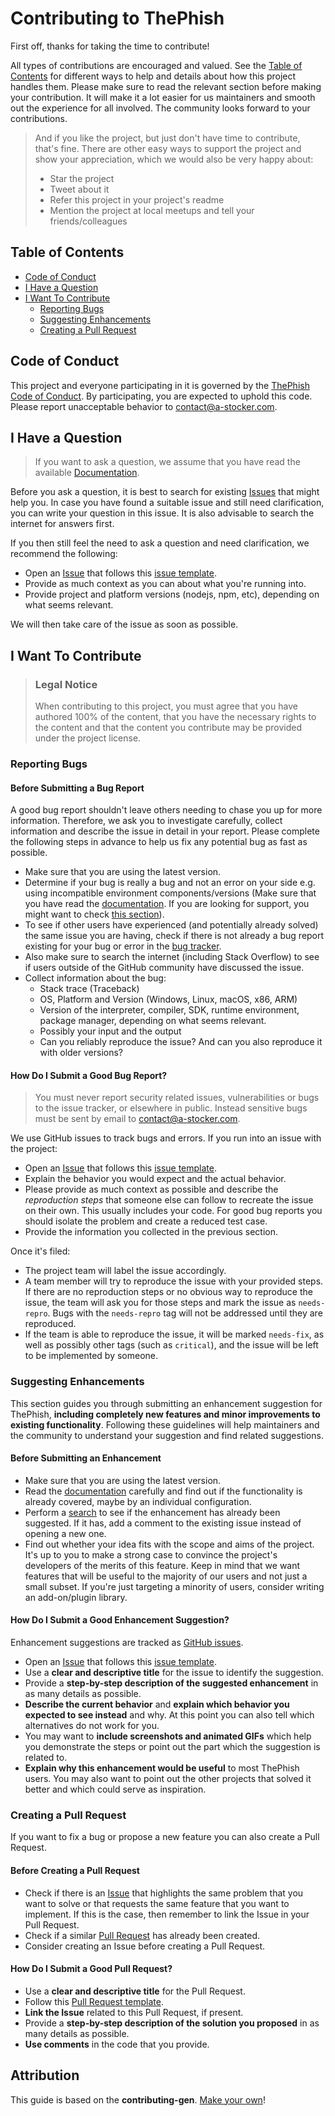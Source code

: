<!--
Adapted from emalderson/ThePhish (AGPL-3.0), copied on 2025-08-22.
Modifications: updated links, repo name, and contact email.
This file is distributed under the GNU AGPL v3.0 (or later).
-->

<!-- omit in toc -->
# Contributing to ThePhish

First off, thanks for taking the time to contribute!

All types of contributions are encouraged and valued. See the [Table of Contents](#table-of-contents) for different ways to help and details about how this project handles them. Please make sure to read the relevant section before making your contribution. It will make it a lot easier for us maintainers and smooth out the experience for all involved. The community looks forward to your contributions.

> And if you like the project, but just don't have time to contribute, that's fine. There are other easy ways to support the project and show your appreciation, which we would also be very happy about:
> - Star the project
> - Tweet about it
> - Refer this project in your project's readme
> - Mention the project at local meetups and tell your friends/colleagues

<!-- omit in toc -->
## Table of Contents

- [Code of Conduct](#code-of-conduct)
- [I Have a Question](#i-have-a-question)
- [I Want To Contribute](#i-want-to-contribute)
  - [Reporting Bugs](#reporting-bugs)
  - [Suggesting Enhancements](#suggesting-enhancements)
  - [Creating a Pull Request](#creating-a-pull-request)



## Code of Conduct

This project and everyone participating in it is governed by the
[ThePhish Code of Conduct](https://github.com/emalderson/ThePhish/blob/master/CODE_OF_CONDUCT.md).
By participating, you are expected to uphold this code. Please report unacceptable behavior
to <contact@a-stocker.com>.


## I Have a Question

> If you want to ask a question, we assume that you have read the available [Documentation](https://github.com/emalderson/ThePhish).

Before you ask a question, it is best to search for existing [Issues](https://github.com/emalderson/ThePhish/issues) that might help you. In case you have found a suitable issue and still need clarification, you can write your question in this issue. It is also advisable to search the internet for answers first.

If you then still feel the need to ask a question and need clarification, we recommend the following:

- Open an [Issue](https://github.com/emalderson/ThePhish/issues/new) that follows this [issue template](https://github.com/emalderson/ThePhish/blob/master/.github/ISSUE_TEMPLATE/question.md).
- Provide as much context as you can about what you're running into.
- Provide project and platform versions (nodejs, npm, etc), depending on what seems relevant.

We will then take care of the issue as soon as possible.


## I Want To Contribute

> ### Legal Notice <!-- omit in toc -->
> When contributing to this project, you must agree that you have authored 100% of the content, that you have the necessary rights to the content and that the content you contribute may be provided under the project license.

### Reporting Bugs

<!-- omit in toc -->
#### Before Submitting a Bug Report

A good bug report shouldn't leave others needing to chase you up for more information. Therefore, we ask you to investigate carefully, collect information and describe the issue in detail in your report. Please complete the following steps in advance to help us fix any potential bug as fast as possible.

- Make sure that you are using the latest version.
- Determine if your bug is really a bug and not an error on your side e.g. using incompatible environment components/versions (Make sure that you have read the [documentation](https://github.com/emalderson/ThePhish). If you are looking for support, you might want to check [this section](#i-have-a-question)).
- To see if other users have experienced (and potentially already solved) the same issue you are having, check if there is not already a bug report existing for your bug or error in the [bug tracker](https://github.com/emalderson/ThePhish/issues?q=label%3Abug).
- Also make sure to search the internet (including Stack Overflow) to see if users outside of the GitHub community have discussed the issue.
- Collect information about the bug:
  - Stack trace (Traceback)
  - OS, Platform and Version (Windows, Linux, macOS, x86, ARM)
  - Version of the interpreter, compiler, SDK, runtime environment, package manager, depending on what seems relevant.
  - Possibly your input and the output
  - Can you reliably reproduce the issue? And can you also reproduce it with older versions?

<!-- omit in toc -->
#### How Do I Submit a Good Bug Report?

> You must never report security related issues, vulnerabilities or bugs to the issue tracker, or elsewhere in public. Instead sensitive bugs must be sent by email to <contact@a-stocker.com>.

We use GitHub issues to track bugs and errors. If you run into an issue with the project:

- Open an [Issue](https://github.com/emalderson/ThePhish/issues/new) that follows this [issue template](https://github.com/emalderson/ThePhish/blob/master/.github/ISSUE_TEMPLATE/bug_report.md).
- Explain the behavior you would expect and the actual behavior.
- Please provide as much context as possible and describe the *reproduction steps* that someone else can follow to recreate the issue on their own. This usually includes your code. For good bug reports you should isolate the problem and create a reduced test case.
- Provide the information you collected in the previous section.

Once it's filed:

- The project team will label the issue accordingly.
- A team member will try to reproduce the issue with your provided steps. If there are no reproduction steps or no obvious way to reproduce the issue, the team will ask you for those steps and mark the issue as `needs-repro`. Bugs with the `needs-repro` tag will not be addressed until they are reproduced.
- If the team is able to reproduce the issue, it will be marked `needs-fix`, as well as possibly other tags (such as `critical`), and the issue will be left to be implemented by someone.


### Suggesting Enhancements

This section guides you through submitting an enhancement suggestion for ThePhish, **including completely new features and minor improvements to existing functionality**. Following these guidelines will help maintainers and the community to understand your suggestion and find related suggestions.

<!-- omit in toc -->
#### Before Submitting an Enhancement

- Make sure that you are using the latest version.
- Read the [documentation](https://github.com/emalderson/ThePhish) carefully and find out if the functionality is already covered, maybe by an individual configuration.
- Perform a [search](https://github.com/emalderson/ThePhish/issues) to see if the enhancement has already been suggested. If it has, add a comment to the existing issue instead of opening a new one.
- Find out whether your idea fits with the scope and aims of the project. It's up to you to make a strong case to convince the project's developers of the merits of this feature. Keep in mind that we want features that will be useful to the majority of our users and not just a small subset. If you're just targeting a minority of users, consider writing an add-on/plugin library.

<!-- omit in toc -->
#### How Do I Submit a Good Enhancement Suggestion?

Enhancement suggestions are tracked as [GitHub issues](https://github.com/emalderson/ThePhish/issues).

- Open an [Issue](https://github.com/emalderson/ThePhish/issues/new) that follows this [issue template](https://github.com/emalderson/ThePhish/blob/master/.github/ISSUE_TEMPLATE/feature_request.md).
- Use a **clear and descriptive title** for the issue to identify the suggestion.
- Provide a **step-by-step description of the suggested enhancement** in as many details as possible.
- **Describe the current behavior** and **explain which behavior you expected to see instead** and why. At this point you can also tell which alternatives do not work for you.
- You may want to **include screenshots and animated GIFs** which help you demonstrate the steps or point out the part which the suggestion is related to. 
- **Explain why this enhancement would be useful** to most ThePhish users. You may also want to point out the other projects that solved it better and which could serve as inspiration.

### Creating a Pull Request

If you want to fix a bug or propose a new feature you can also create a Pull Request.

#### Before Creating a Pull Request

- Check if there is an [Issue](https://github.com/emalderson/ThePhish/issues?q=is%3Aissue) that highlights the same problem that you want to solve or that requests the same feature that you want to implement. If this is the case, then remember to link the Issue in your Pull Request.
- Check if a similar [Pull Request](https://github.com/emalderson/ThePhish/pulls) has already been created.
- Consider creating an Issue before creating a Pull Request.

#### How Do I Submit a Good Pull Request?

- Use a **clear and descriptive title** for the Pull Request.
- Follow this [Pull Request template](https://github.com/emalderson/ThePhish/blob/master/.github/pull_request_template.md).
- **Link the Issue** related to this Pull Request, if present.
- Provide a **step-by-step description of the solution you proposed** in as many details as possible. 
- **Use comments** in the code that you provide.

<!-- omit in toc -->
## Attribution
This guide is based on the **contributing-gen**. [Make your own](https://github.com/bttger/contributing-gen)!
